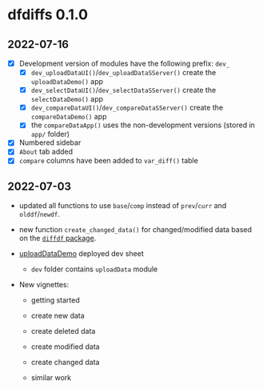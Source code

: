 # dfdiffs 0.1.0

## 2022-07-16

- [x] Development version of modules have the following prefix: `dev_` 
  - [x] `dev_uploadDataUI()`/`dev_uploadDataSServer()` create the `uploadDataDemo()` app  
  - [x] `dev_selectDataUI()`/`dev_selectDataSServer()` create the `selectDataDemo()` app  
  - [x] `dev_compareDataUI()`/`dev_compareDataSServer()` create the `compareDataDemo()` app  
  - [x] the `compareDataApp()` uses the non-development versions (stored in `app/` folder)
- [x] Numbered sidebar  
- [x] `About` tab added  
- [x] `compare` columns have been added to `var_diff()` table  

## 2022-07-03

-   updated all functions to use `base`/`comp` instead of `prev`/`curr` and `olddf`/`newdf`.

-   new function `create_changed_data()` for changed/modified data based on the [`diffdf` package](https://gowerc.github.io/diffdf/reference/diffdf.html).

-   [uploadDataDemo](https://mjfrigaard.shinyapps.io/selectDataDemo-dev/) deployed dev sheet

    -   `dev` folder contains `uploadData` module

-   New vignettes:

    -   getting started

    -   create new data

    -   create deleted data

    -   create modified data

    -   create changed data

    -   similar work
